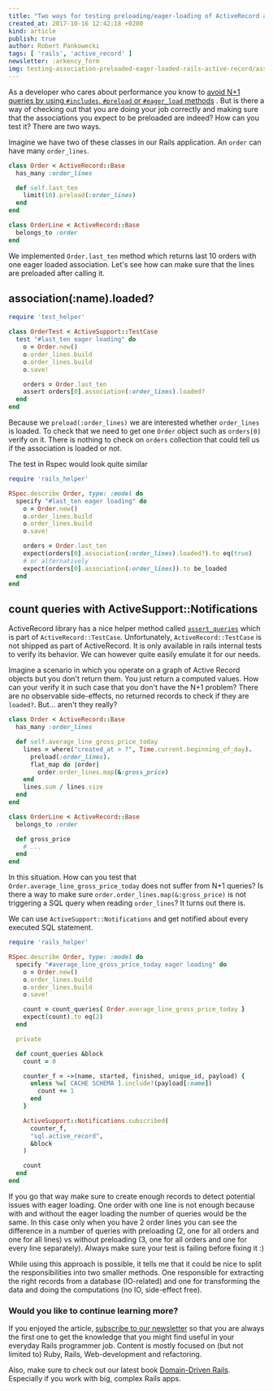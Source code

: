 ```yaml
---
title: "Two ways for testing preloading/eager-loading of ActiveRecord associations in Rails"
created_at: 2017-10-16 12:42:18 +0200
kind: article
publish: true
author: Robert Pankowecki
tags: [ 'rails', 'active_record' ]
newsletter: :arkency_form
img: testing-association-preloaded-eager-loaded-rails-active-record/association-tested-rspec-minitest.jpeg
---
```


As a developer who cares about performance you know to [avoid N+1 queries by using `#includes`, `#preload` or `#eager_load` methods](/2013/12/rails4-preloading/) . But is there a way of checking out that you are doing your job correctly and making sure that the associations you expect to be preloaded are indeed? How can you test it? There are two ways.

<!-- more -->

Imagine we have two of these classes in our Rails application. An `order` can have many `order_lines`.

```ruby
class Order < ActiveRecord::Base
  has_many :order_lines

  def self.last_ten
    limit(10).preload(:order_lines)
  end
end
```

```ruby
class OrderLine < ActiveRecord::Base
  belongs_to :order
end
```

We implemented `Order.last_ten` method which returns last 10 orders with one eager loaded association. Let's see how can make sure that the lines are preloaded after calling it.

## association(:name).loaded?

```ruby
require 'test_helper'

class OrderTest < ActiveSupport::TestCase
  test "#last_ten eager loading" do
    o = Order.new()
    o.order_lines.build
    o.order_lines.build
    o.save!

    orders = Order.last_ten
    assert orders[0].association(:order_lines).loaded?
  end
end
```

Because we `preload(:order_lines)` we are interested whether `order_lines` is loaded. To check that we need to get one `Order` object such as `orders[0]` verify on it. There is nothing to check on `orders` collection that could tell us if the association is loaded or not.

The test in Rspec would look quite similar

```ruby
require 'rails_helper'

RSpec.describe Order, type: :model do
  specify "#last_ten eager loading" do
    o = Order.new()
    o.order_lines.build
    o.order_lines.build
    o.save!

    orders = Order.last_ten
    expect(orders[0].association(:order_lines).loaded?).to eq(true)
    # or alternatively
    expect(orders[0].association(:order_lines)).to be_loaded
  end
end
```

## count queries with ActiveSupport::Notifications

ActiveRecord library has a nice helper method called [`assert_queries`](https://github.com/rails/rails/blob/e986cb49c8a475c48819cee451c73dbd005904c4/activerecord/test/cases/test_case.rb#L49) which is part of `ActiveRecord::TestCase`. Unfortunately, `ActiveRecord::TestCase` is not shipped as part of ActiveRecord. It is only available in rails internal tests to verify its behavior. We can however quite easily emulate it for our needs.

Imagine a scenario in which you operate on a graph of Active Record objects but you don't return them. You just return a computed values. How can your verify it in such case that you don't have the N+1 problem? There are no observable side-effects, no returned records to check if they are `loaded?`. But... aren't they really?

```ruby
class Order < ActiveRecord::Base
  has_many :order_lines

  def self.average_line_gross_price_today
    lines = where("created_at > ?", Time.current.beginning_of_day).
      preload(:order_lines).
      flat_map do |order|
        order.order_lines.map(&:gross_price)
    end
    lines.sum / lines.size
  end
end

class OrderLine < ActiveRecord::Base
  belongs_to :order

  def gross_price
    # ...
  end
end
```

In this situation. How can you test that `Order.average_line_gross_price_today` does not suffer from N+1 queries? Is there a way to make sure `order.order_lines.map(&:gross_price)` is not triggering a SQL query when reading `order_lines`? It turns out there is.

We can use `ActiveSupport::Notifications` and get notified about every executed SQL statement.

```ruby
require 'rails_helper'

RSpec.describe Order, type: :model do
  specify "#average_line_gross_price_today eager loading" do
    o = Order.new()
    o.order_lines.build
    o.order_lines.build
    o.save!

    count = count_queries{ Order.average_line_gross_price_today }
    expect(count).to eq(2)
  end

  private

  def count_queries &block
    count = 0

    counter_f = ->(name, started, finished, unique_id, payload) {
      unless %w[ CACHE SCHEMA ].include?(payload[:name])
        count += 1
      end
    }

    ActiveSupport::Notifications.subscribed(
      counter_f,
      "sql.active_record",
      &block
    )

    count
  end
end
```

If you go that way make sure to create enough records to detect potential issues with eager loading. One order with one line is not enough because with and without the eager loading the number of queries would be the same. In this case only when you have 2 order lines you can see the difference in a number of queries with preloading (2, one for all orders and one for all lines) vs without preloading (3, one for all orders and one for every line separately). Always make sure your test is failing before fixing it :)

While using this approach is possible, it tells me that it could be nice to split the responsibilities into two smaller methods. One responsible for extracting the right records from a database (IO-related) and one for transforming the data and doing the computations (no IO, side-effect free).

### Would you like to continue learning more?

If you enjoyed the article, [subscribe to our newsletter](http://arkency.com/newsletter) so that you are always the first one to get the knowledge that you might find useful in your everyday Rails programmer job. Content is mostly focused on (but not limited to) Ruby, Rails, Web-development and refactoring.

Also, make sure to check out our latest book [Domain-Driven Rails](/domain-driven-rails/). Especially if you work with big, complex Rails apps.